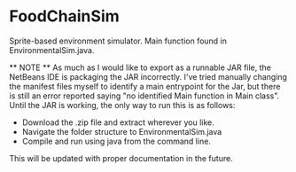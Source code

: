 # FoodChainSim
Sprite-based environment simulator.
Main function found in EnvironmentalSim.java.

** NOTE **
As much as I would like to export as a runnable JAR file, the NetBeans IDE is packaging 
the JAR incorrectly.  I've tried manually changing the manifest files myself to identify a 
main entrypoint for the Jar, but there is still an error reported saying "no identified Main function 
in Main class".  Until the JAR is working, the only way to run this is as follows:
- Download the .zip file and extract wherever you like. 
- Navigate the folder structure to EnvironmentalSim.java
- Compile and run using java from the command line.

This will be updated with proper documentation in the future. 
